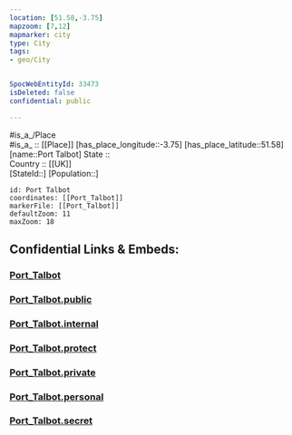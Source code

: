 ```yaml
---
location: [51.58,-3.75] 
mapzoom: [7,12] 
mapmarker: city 
type: City
tags:
- geo/City


SpocWebEntityId: 33473
isDeleted: false
confidential: public

---
```

#is_a_/Place  
#is_a_ :: [[Place]] 
[has_place_longitude::-3.75] 
[has_place_latitude::51.58] 
[name::Port Talbot] 
State ::  
Country :: [[UK]]  
[StateId::] 
[Population::] 



```leaflet
id: Port Talbot
coordinates: [[Port_Talbot]] 
markerFile: [[Port_Talbot]] 
defaultZoom: 11 
maxZoom: 18
```


## Confidential Links & Embeds: 

### [Port_Talbot](/_Standards/Earth/Continent/Europe/Europe~North/UK/Wales/counties~Wales/Neath_Port_Talbot/cities~NeathPortTalbot/Port_Talbot.md) 

### [Port_Talbot.public](/_public/Earth/Continent/Europe/Europe~North/UK/Wales/counties~Wales/Neath_Port_Talbot/cities~NeathPortTalbot/Port_Talbot.public.md) 

### [Port_Talbot.internal](/_internal/Earth/Continent/Europe/Europe~North/UK/Wales/counties~Wales/Neath_Port_Talbot/cities~NeathPortTalbot/Port_Talbot.internal.md) 

### [Port_Talbot.protect](/_protect/Earth/Continent/Europe/Europe~North/UK/Wales/counties~Wales/Neath_Port_Talbot/cities~NeathPortTalbot/Port_Talbot.protect.md) 

### [Port_Talbot.private](/_private/Earth/Continent/Europe/Europe~North/UK/Wales/counties~Wales/Neath_Port_Talbot/cities~NeathPortTalbot/Port_Talbot.private.md) 

### [Port_Talbot.personal](/_personal/Earth/Continent/Europe/Europe~North/UK/Wales/counties~Wales/Neath_Port_Talbot/cities~NeathPortTalbot/Port_Talbot.personal.md) 

### [Port_Talbot.secret](/_secret/Earth/Continent/Europe/Europe~North/UK/Wales/counties~Wales/Neath_Port_Talbot/cities~NeathPortTalbot/Port_Talbot.secret.md)

